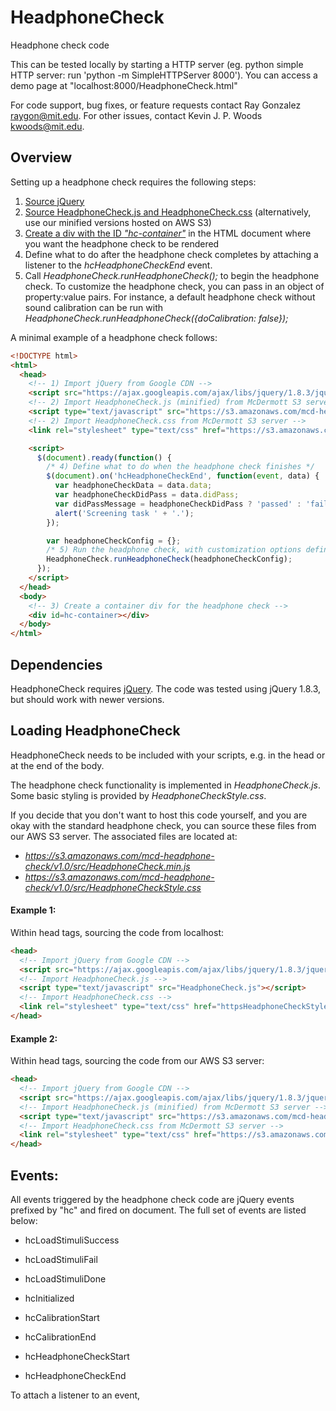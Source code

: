 # HeadphoneCheck
Headphone check code

This can be tested locally by starting a HTTP server (eg. python simple HTTP server: run 'python -m SimpleHTTPServer 8000'). You can access a demo page at "localhost:8000/HeadphoneCheck.html"

For code support, bug fixes, or feature requests contact Ray Gonzalez raygon@mit.edu. For other issues, contact Kevin J. P. Woods kwoods@mit.edu.

## Overview
Setting up a headphone check requires the following steps:

1) [Source jQuery](#dependencies)
2) [Source HeadphoneCheck.js and HeadphoneCheck.css](#loading-headphonecheck) (alternatively, use our minified versions hosted on AWS S3)
3) [Create a div with the ID *"hc-container"*](#) in the HTML document where you want the headphone check to be rendered
4) Define what to do after the headphone check completes by attaching a listener to the *hcHeadphoneCheckEnd* event. 
5) Call *HeadphoneCheck.runHeadphoneCheck();* to begin the headphone check. To customize the headphone check, you can pass in an object of property:value pairs. For instance, a default headphone check without sound calibration can be run with *HeadphoneCheck.runHeadphoneCheck({doCalibration: false});*

A minimal example of a headphone check follows:

```html
<!DOCTYPE html>
<html>
  <head>
    <!-- 1) Import jQuery from Google CDN -->
    <script src="https://ajax.googleapis.com/ajax/libs/jquery/1.8.3/jquery.min.js"></script>
    <!-- 2) Import HeadphoneCheck.js (minified) from McDermott S3 server -->
    <script type="text/javascript" src="https://s3.amazonaws.com/mcd-headphone-check/v1.0/src/HeadphoneCheck.min.js"></script>
    <!-- 2) Import HeadphoneCheck.css from McDermott S3 server -->
    <link rel="stylesheet" type="text/css" href="https://s3.amazonaws.com/mcd-headphone-check/v1.0/src/HeadphoneCheckStyle.css">

    <script>
      $(document).ready(function() {
        /* 4) Define what to do when the headphone check finishes */
        $(document).on('hcHeadphoneCheckEnd', function(event, data) {
          var headphoneCheckData = data.data;
          var headphoneCheckDidPass = data.didPass;
          var didPassMessage = headphoneCheckDidPass ? 'passed' : 'failed';
          alert('Screening task ' + '.');
        });

        var headphoneCheckConfig = {};
        /* 5) Run the headphone check, with customization options defined in headphoneCheckConfig */
        HeadphoneCheck.runHeadphoneCheck(headphoneCheckConfig);
      });
    </script>
  </head>
  <body>
    <!-- 3) Create a container div for the headphone check -->
    <div id=hc-container></div>
  </body>
</html>
```

## Dependencies
HeadphoneCheck requires [jQuery](https://jquery.com). The code was tested using jQuery 1.8.3, but should work with newer versions.

## Loading HeadphoneCheck
HeadphoneCheck needs to be included with your scripts, e.g. in the head or at the end of the body.

The headphone check functionality is implemented in *HeadphoneCheck.js*. Some basic styling is provided by *HeadphoneCheckStyle.css*. 

If you decide that you don't want to host this code yourself, and you are okay with the standard headphone check, you can source these files from our AWS S3 server. The associated files are located at: 

+ *https://s3.amazonaws.com/mcd-headphone-check/v1.0/src/HeadphoneCheck.min.js*
+ *https://s3.amazonaws.com/mcd-headphone-check/v1.0/src/HeadphoneCheckStyle.css*

#### Example 1:
Within head tags, sourcing the code from localhost:

```html
<head>
  <!-- Import jQuery from Google CDN -->
  <script src="https://ajax.googleapis.com/ajax/libs/jquery/1.8.3/jquery.min.js"></script>
  <!-- Import HeadphoneCheck.js -->
  <script type="text/javascript" src="HeadphoneCheck.js"></script>
  <!-- Import HeadphoneCheck.css -->
  <link rel="stylesheet" type="text/css" href="httpsHeadphoneCheckStyle.css">
</head>
```

#### Example 2:
Within head tags, sourcing the code from our AWS S3 server:

```html
<head>
  <!-- Import jQuery from Google CDN -->
  <script src="https://ajax.googleapis.com/ajax/libs/jquery/1.8.3/jquery.min.js"></script>
  <!-- Import HeadphoneCheck.js (minified) from McDermott S3 server -->
  <script type="text/javascript" src="https://s3.amazonaws.com/mcd-headphone-check/v1.0/src/HeadphoneCheck.min.js"></script>
  <!-- Import HeadphoneCheck.css from McDermott S3 server -->
  <link rel="stylesheet" type="text/css" href="https://s3.amazonaws.com/mcd-headphone-check/v1.0/src/HeadphoneCheckStyle.css">
</head>
```

## Events:
All events triggered by the headphone check code are jQuery events prefixed by "hc" and fired on document. The full set of events are listed below:

+ hcLoadStimuliSuccess
+ hcLoadStimuliFail
+ hcLoadStimuliDone

+ hcInitialized

+ hcCalibrationStart
+ hcCalibrationEnd

+ hcHeadphoneCheckStart
+ hcHeadphoneCheckEnd

To attach a listener to an event, 
